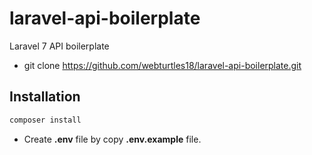 # laravel-api-boilerplate
Laravel 7 API boilerplate

- git clone https://github.com/webturtles18/laravel-api-boilerplate.git

## Installation

```sh
composer install
```

- Create **.env** file by copy **.env.example** file.

